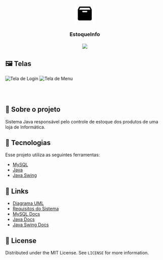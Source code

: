 <p align="center">
  <img src="EstoqueInfo/src/icons/icons8-empty-box-60.png"/>
</p>




<h3 align="center">EstoqueInfo <br/> <br/>
 <img src="https://img.shields.io/github/license/lucaspassini/EstoqueInfo?style=flat&logo">
</h3>


## 🖼 Telas

<p>
<img src="https://user-images.githubusercontent.com/47937044/98877997-99c1b000-2460-11eb-846f-ffca468ab6fa.png" alt="Tela de Login" width="440"/>
<img src="https://user-images.githubusercontent.com/47937044/98879676-dd1e1d80-2464-11eb-8c37-782e093fc2b3.png" alt="Tela de Menu" width="326"/>
 <p/>
<br></br>
 


## :pushpin: Sobre o projeto
Sistema Java responsável pelo controle de estoque dos produtos de uma loja de Informática.


## 🚀 Tecnologias

Esse projeto utiliza as seguintes ferramentas:

- [MySQL](https://www.mysql.com/)
- [Java](https://www.java.com/en/)
- [Java Swing](https://www.eclipse.org/windowbuilder/)


## 🔗 Links 

- [Diagrama UML](https://app.lucidchart.com/invitations/accept/7e6ed4c8-8616-476c-89ef-e3aa2263c2e2)
- [Requisitos do Sistema](https://app.lucidchart.com/invitations/accept/f05a816f-ced4-4eb2-8c4c-4093bf8d198b)
- [MySQL Docs](https://dev.mysql.com/doc/)
- [Java Docs](https://docs.oracle.com/en/java/javase/14/)
- [Java Swing Docs](https://www.eclipse.org/documentation/)



## 📝 License

Distributed under the MIT License. See `LICENSE` for more information.
